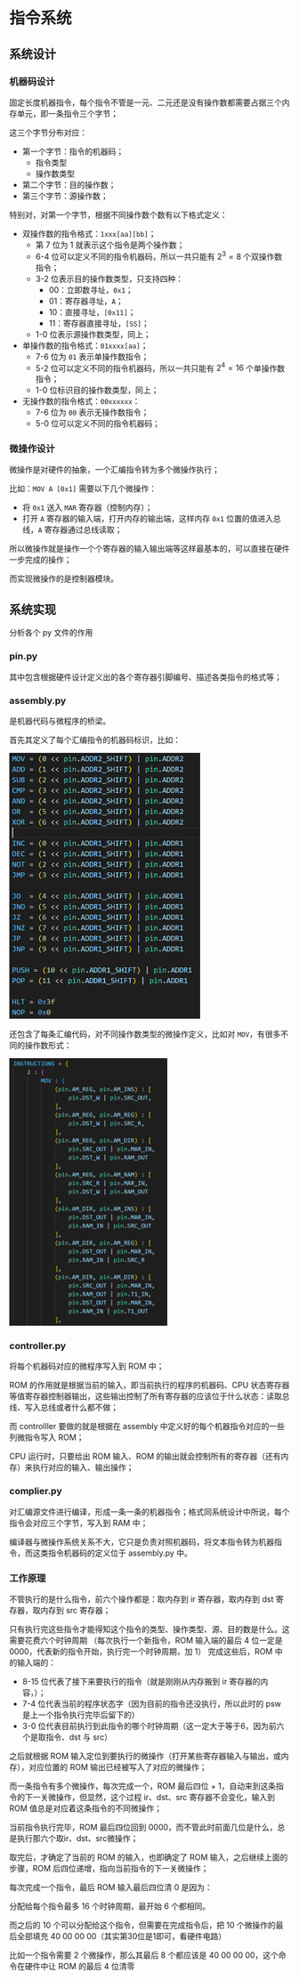 # 指令系统

## 系统设计

### 机器码设计

固定长度机器指令，每个指令不管是一元、二元还是没有操作数都需要占据三个内存单元，即一条指令三个字节；

这三个字节分布对应：

- 第一个字节：指令的机器码；
  - 指令类型
  - 操作数类型
- 第二个字节：目的操作数；
- 第三个字节：源操作数；

特别对，对第一个字节，根据不同操作数个数有以下格式定义：

- 双操作数的指令格式：`1xxx[aa][bb]`；
  - 第 7 位为 1 就表示这个指令是两个操作数；
  - 6-4 位可以定义不同的指令机器码，所以一共只能有  $2^3 = 8$ 个双操作数指令；
  - 3-2 位表示目的操作数类型，只支持四种：
    - 00：立即数寻址，`0x1`；
    - 01：寄存器寻址，`A`；
    - 10：直接寻址，`[0x11]`；
    - 11：寄存器直接寻址，`[SS]`；
  - 1-0 位表示源操作数类型，同上；
- 单操作数的指令格式：`01xxxx[aa]`；
  - 7-6 位为 `01` 表示单操作数指令；
  - 5-2 位可以定义不同的指令机器码，所以一共只能有  $2^4 = 16$ 个单操作数指令；
  - 1-0 位标识目的操作数类型，同上；
- 无操作数的指令格式：`00xxxxxx`：
  - 7-6 位为 `00`  表示无操作数指令；
  - 5-0 位可以定义不同的指令机器码；

### 微操作设计

微操作是对硬件的抽象，一个汇编指令转为多个微操作执行；

比如：`MOV A [0x1]` 需要以下几个微操作：

- 将 `0x1` 送入 `MAR` 寄存器（控制内存）；
- 打开 `A` 寄存器的输入端，打开内存的输出端，这样内存 `0x1` 位置的值进入总线，`A` 寄存器通过总线读取；

所以微操作就是操作一个个寄存器的输入输出端等这样最基本的，可以直接在硬件一步完成的操作；

而实现微操作的是控制器模块。



## 系统实现

分析各个 py 文件的作用

### pin.py

其中包含根据硬件设计定义出的各个寄存器引脚编号、描述各类指令的格式等；

### assembly.py

是机器代码与微程序的桥梁。

首先其定义了每个汇编指令的机器码标识，比如：

<img src="pics/指令系统.assets/image-20221223233410553.png" alt="image-20221223233410553" style="zoom:50%;" />

还包含了每条汇编代码，对不同操作数类型的微操作定义，比如对 `MOV`，有很多不同的操作数形式：

<img src="pics/指令系统.assets/image-20221223233516097.png" alt="image-20221223233516097" style="zoom: 47%;" />

### controller.py

将每个机器码对应的微程序写入到 ROM 中；

ROM 的作用就是根据当前的输入，即当前执行的程序的机器码、CPU 状态寄存器等值寄存器控制器输出，这些输出控制了所有寄存器的应该位于什么状态：读取总线、写入总线或者什么都不做；

而 controlller 要做的就是根据在 assembly 中定义好的每个机器指令对应的一些列微指令写入 ROM；

CPU 运行时，只要给出 ROM 输入、ROM 的输出就会控制所有的寄存器（还有内存）来执行对应的输入、输出操作；

### complier.py

对汇编源文件进行编译，形成一条一条的机器指令；格式同系统设计中所说，每个指令会对应三个字节，写入到 RAM 中；

编译器与微操作系统关系不大，它只是负责对照机器码，将文本指令转为机器指令，而这类指令机器码的定义位于 assembly.py 中。

### 工作原理

不管执行的是什么指令，前六个操作都是：取内存到 ir 寄存器，取内存到 dst 寄存器，取内存到 src 寄存器；

只有执行完这些指令才能得知这个指令的类型、操作类型、源、目的数是什么。这需要花费六个时钟周期
（每次执行一个新指令，ROM 输入端的最后 4 位一定是 0000，代表新的指令开始，执行完一个时钟周期，加 1）
完成这些后，ROM 中的输入端的：

- 8-15 位代表了接下来要执行的指令（就是刚刚从内存搬到 ir 寄存器的内容，）；
- 7-4 位代表当前的程序状态字（因为目前的指令还没执行，所以此时的 psw 是上一个指令执行完毕后留下的）
- 3-0 位代表目前执行到此指令的哪个时钟周期（这一定大于等于6，因为前六个是取指令、dst 与 src）

之后就根据 ROM 输入定位到要执行的微操作（打开某些寄存器输入与输出，或内存），对应位置的 ROM 输出已经被写入了对应的微操作；

而一条指令有多个微操作，每次完成一个，ROM 最后四位 + 1，自动来到这条指令的下一关微操作，但显然，这个过程 ir、dst、src 寄存器不会变化，输入到 ROM 值总是对应着这条指令的不同微操作；

当前指令执行完毕，ROM 最后四位回到 0000，而不管此时前面几位是什么，总是执行那六个取ir、dst、src微操作；

取完后，才确定了当前的 ROM 的输入，也即确定了 ROM 输入，之后继续上面的步骤，ROM 后四位递增，指向当前指令的下一关微操作；

每次完成一个指令，最后 ROM 输入最后四位清 0 是因为：

分配给每个指令最多 16 个时钟周期，最开始 6 个都相同。

而之后的 10 个可以分配给这个指令，但需要在完成指令后，把 10 个微操作的最后全部填充 40 00 00 00（其实第30位是1即可，看硬件电路）

比如一个指令需要 2 个微操作，那么其最后 8 个都应该是 40 00 00 00，这个命令在硬件中让 ROM 的最后 4 位清零
